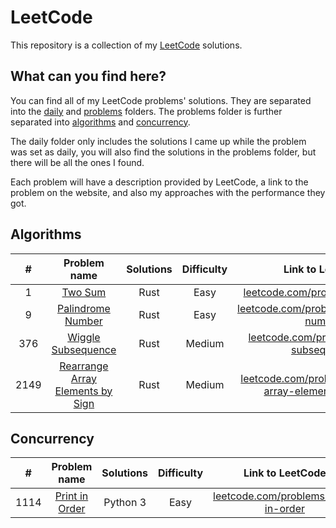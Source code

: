 # LeetCode

This repository is a collection of my [LeetCode](https://leetcode.com/) solutions.

## What can you find here?

You can find all of my LeetCode problems' solutions. They are separated into the [daily](https://github.com/Pandicon/leetcode/tree/main/daily) and [problems](https://github.com/Pandicon/leetcode/tree/main/problems) folders. The problems folder is further separated into [algorithms](https://github.com/Pandicon/leetcode/tree/main/problems/algorithms) and [concurrency](https://github.com/Pandicon/leetcode/tree/main/problems/concurrency).

The daily folder only includes the solutions I came up while the problem was set as daily, you will also find the solutions in the problems folder, but there will be all the ones I found.

Each problem will have a description provided by LeetCode, a link to the problem on the website, and also my approaches with the performance they got.

## Algorithms

|  #   |                                                Problem name                                                 | Solutions | Difficulty |                                                      Link to LeetCode                                                      |
| :--: | :---------------------------------------------------------------------------------------------------------: | :-------: | :--------: | :------------------------------------------------------------------------------------------------------------------------: |
|  1   |             [Two Sum](https://github.com/Pandicon/leetcode/tree/main/problems/algorithms/0001)              |   Rust    |    Easy    |                          [leetcode.com/problems/two-sum/](https://leetcode.com/problems/two-sum/)                          |
|  9   |        [Palindrome Number](https://github.com/Pandicon/leetcode/tree/main/problems/algorithms/0009)         |   Rust    |    Easy    |                [leetcode.com/problems/palindrome-number/](https://leetcode.com/problems/palindrome-number/)                |
| 376  |        [Wiggle Subsequence](https://github.com/Pandicon/leetcode/tree/main/problems/algorithms/0376)        |   Rust    |   Medium   |               [leetcode.com/problems/wiggle-subsequence/](https://leetcode.com/problems/wiggle-subsequence/)               |
| 2149 | [Rearrange Array Elements by Sign](https://github.com/Pandicon/leetcode/tree/main/problems/algorithms/2149) |   Rust    |   Medium   | [leetcode.com/problems/rearrange-array-elements-by-sign/](https://leetcode.com/problems/rearrange-array-elements-by-sign/) |

## Concurrency

|  #   |                                        Problem name                                        | Solutions | Difficulty |                                   Link to LeetCode                                   |
| :--: | :----------------------------------------------------------------------------------------: | :-------: | :--------: | :----------------------------------------------------------------------------------: |
| 1114 | [Print in Order](https://github.com/Pandicon/leetcode/tree/main/problems/concurrency/1114) | Python 3  |    Easy    | [leetcode.com/problems/print-in-order](https://leetcode.com/problems/print-in-order) |
